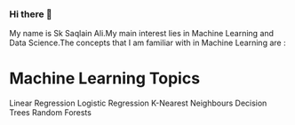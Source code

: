 ### Hi there 👋
My name is Sk Saqlain Ali.My main interest lies in Machine Learning and Data Science.The concepts that I am familiar with in Machine Learning are :
# Machine Learning Topics
Linear Regression
Logistic Regression
K-Nearest Neighbours
Decision Trees
Random Forests
<!--
**Saqlainrocks7/saqlainrocks7** is a ✨ _special_ ✨ repository because its `README.md` (this file) appears on your GitHub profile.

